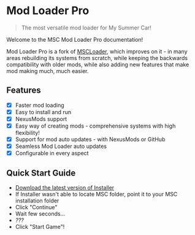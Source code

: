 # Mod Loader Pro

> The most versatile mod loader for My Summer Car!

Welcome to the MSC Mod Loader Pro documentation!

Mod Loader Pro is a fork of [MSCLoader](https://github.com/piotrulos/MSCModLoader), which improves on it - in many areas rebuilding its systems from scratch, while keeping the backwards compatibility with older mods, while also adding new features that make mod making much, much easier.

## Features

- [x] Faster mod loading
- [x] Easy to install and run
- [x] NexusMods support
- [x] Easy way of creating mods - comprehensive systems with high flexibility!
- [x] Support for mod auto updates - with NexusMods or GitHub
- [x] Seamless Mod Loader auto updates
- [x] Configurable in every aspect

## Quick Start Guide

- [Download the latest version of Installer](https://github.com/MSCLoaderPro/docs/releases)
- If Installer wasn't able to locate MSC folder, point it to your MSC installation folder
- Click "Continue"
- Wait few seconds...
- *???*
- Click "Start Game"!

<script>
var sequence = [ 38, 38, 40, 40, 37, 39, 37, 39, 66, 65 ];
var position = 0;

document.addEventListener('keydown', function(event) {
    if (event.keyCode == sequence[position]) {
        position++;
        if (position >= sequence.length) {
            window.location.href = "#/Snake.md";
        }
    }
    else {
        position = 0;
    }
});
</script>

